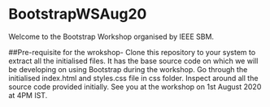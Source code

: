 # BootstrapWSAug20
Welcome to the Bootstrap Workshop organised by IEEE SBM.

##Pre-requisite for the wrokshop-
Clone this repository to your system to extract all the initialised files. It has the base source code on which we will be developing on using Bootstrap during the workshop.
Go through the initialised index.html and styles.css file in css folder. Inspect around all the source code provided initially. 
See you at the workshop on 1st August 2020 at 4PM IST.

